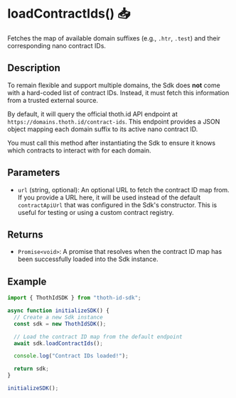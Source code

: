 # loadContractIds() 📥

Fetches the map of available domain suffixes (e.g., `.htr`, `.test`) and their corresponding nano contract IDs.

## Description

To remain flexible and support multiple domains, the Sdk does **not** come with a hard-coded list of contract IDs. Instead, it must fetch this information from a trusted external source.

By default, it will query the official thoth.id API endpoint at `https://domains.thoth.id/contract-ids`. This endpoint provides a JSON object mapping each domain suffix to its active nano contract ID.

You must call this method after instantiating the Sdk to ensure it knows which contracts to interact with for each domain.

## Parameters

- `url` (string, optional): An optional URL to fetch the contract ID map from. If you provide a URL here, it will be used instead of the default `contractApiUrl` that was configured in the Sdk's constructor. This is useful for testing or using a custom contract registry.

## Returns

- `Promise<void>`: A promise that resolves when the contract ID map has been successfully loaded into the Sdk instance.

## Example

```typescript
import { ThothIdSDK } from "thoth-id-sdk";

async function initializeSDK() {
  // Create a new Sdk instance
  const sdk = new ThothIdSDK();

  // Load the contract ID map from the default endpoint
  await sdk.loadContractIds();

  console.log("Contract IDs loaded!");

  return sdk;
}

initializeSDK();
```